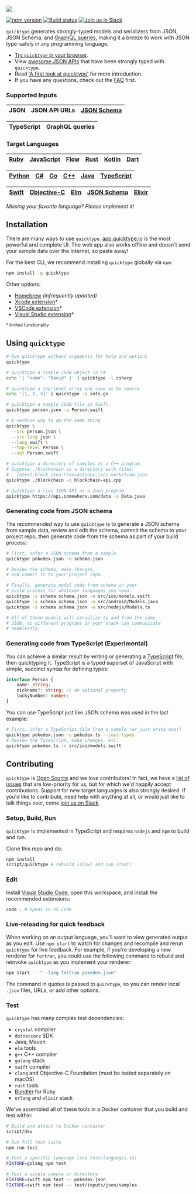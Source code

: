 ![](https://raw.githubusercontent.com/quicktype/quicktype/master/quicktype-logo.svg?sanitize=true)

[![npm version](https://badge.fury.io/js/quicktype.svg)](https://badge.fury.io/js/quicktype)
[![Build status](https://badge.buildkite.com/147309f9f492c2af1ea53df922be7140ba4035dbb31f61ee1e.svg)](https://buildkite.com/typeguard/quicktype-master)
[![Join us in Slack](http://slack.quicktype.io/badge.svg)](http://slack.quicktype.io/)

`quicktype` generates strongly-typed models and serializers from JSON, JSON Schema, and [GraphQL queries](https://blog.quicktype.io/graphql-with-quicktype/), making it a breeze to work with JSON type-safely in any programming language.

-   [Try `quicktype` in your browser](https://app.quicktype.io).
-   View [awesome JSON APIs](https://github.com/typeguard/awesome-typed-datasets) that have been strongly typed with `quicktype`.
-   Read ['A first look at quicktype'](http://blog.quicktype.io/first-look/) for more introduction.
-   If you have any questions, check out the [FAQ](FAQ.md) first.

### Supported Inputs

| JSON | JSON API URLs | [JSON Schema](https://app.quicktype.io/#s=coordinate) |
| ---- | ------------- | ----------------------------------------------------- |


| TypeScript | GraphQL queries |
| ---------- | --------------- |


### Target Languages

| [Ruby](https://app.quicktype.io/#l=ruby) | [JavaScript](https://app.quicktype.io/#l=js) | [Flow](https://app.quicktype.io/#l=flow) | [Rust](https://app.quicktype.io/#l=rust) | [Kotlin](https://app.quicktype.io/#l=kotlin) | [Dart](https://app.quicktype.io/#l=dart) |
| ---------------------------------------- | -------------------------------------------- | ---------------------------------------- | ---------------------------------------- | -------------------------------------------- | ---------------------------------------- |


| [Python](https://app.quicktype.io/#l=python) | [C#](https://app.quicktype.io/#l=cs) | [Go](https://app.quicktype.io/#l=go) | [C++](https://app.quicktype.io/#l=cpp) | [Java](https://app.quicktype.io/#l=java) | [TypeScript](https://app.quicktype.io/#l=ts) |
| -------------------------------------------- | ------------------------------------ | ------------------------------------ | -------------------------------------- | ---------------------------------------- | -------------------------------------------- |


| [Swift](https://app.quicktype.io/#l=swift) | [Objective-C](https://app.quicktype.io/#l=objc) | [Elm](https://app.quicktype.io/#l=elm) | [JSON Schema](https://app.quicktype.io/#l=schema) | [Elixir](https://elixir-lang.org/) |
| ------------------------------------------ | ----------------------------------------------- | -------------------------------------- | ------------------------------------------------- | ---------------------------------- |


_Missing your favorite language? Please implement it!_

## Installation

There are many ways to use `quicktype`. [app.quicktype.io](https://app.quicktype.io) is the most powerful and complete UI. The web app also works offline and doesn't send your sample data over the Internet, so paste away!

For the best CLI, we recommend installing `quicktype` globally via `npm`:

```bash
npm install -g quicktype
```

Other options:

-   [Homebrew](http://formulae.brew.sh/formula/quicktype) _(infrequently updated)_
-   [Xcode extension](https://itunes.apple.com/us/app/paste-json-as-code-quicktype/id1330801220?mt=12)\*
-   [VSCode extension](https://marketplace.visualstudio.com/items/quicktype.quicktype)\*
-   [Visual Studio extension](https://marketplace.visualstudio.com/items?itemName=typeguard.quicktype-vs)\*

<small>\* limited functionality</small>

## Using `quicktype`

```bash
# Run quicktype without arguments for help and options
quicktype

# quicktype a simple JSON object in C#
echo '{ "name": "David" }' | quicktype -l csharp

# quicktype a top-level array and save as Go source
echo '[1, 2, 3]' | quicktype -o ints.go

# quicktype a sample JSON file in Swift
quicktype person.json -o Person.swift

# A verbose way to do the same thing
quicktype \
  --src person.json \
  --src-lang json \
  --lang swift \
  --top-level Person \
  --out Person.swift

# quicktype a directory of samples as a C++ program
# Suppose ./blockchain is a directory with files:
#   latest-block.json transactions.json marketcap.json
quicktype ./blockchain -o blockchain-api.cpp

# quicktype a live JSON API as a Java program
quicktype https://api.somewhere.com/data -o Data.java
```

### Generating code from JSON schema

The recommended way to use `quicktype` is to generate a JSON schema from sample data, review and edit the schema, commit the schema to your project repo, then generate code from the schema as part of your build process:

```bash
# First, infer a JSON schema from a sample.
quicktype pokedex.json -o schema.json

# Review the schema, make changes,
# and commit it to your project repo.

# Finally, generate model code from schema in your
# build process for whatever languages you need:
quicktype -s schema schema.json -o src/ios/models.swift
quicktype -s schema schema.json -o src/android/Models.java
quicktype -s schema schema.json -o src/nodejs/Models.ts

# All of these models will serialize to and from the same
# JSON, so different programs in your stack can communicate
# seamlessly.
```

### Generating code from TypeScript (Experimental)

You can achieve a similar result by writing or generating a [TypeScript](http://www.typescriptlang.org/) file, then quicktyping it. TypeScript is a typed superset of JavaScript with simple, succinct syntax for defining types:

```typescript
interface Person {
    name: string;
    nickname?: string; // an optional property
    luckyNumber: number;
}
```

You can use TypeScript just like JSON schema was used in the last example:

```bash
# First, infer a TypeScript file from a sample (or just write one!)
quicktype pokedex.json -o pokedex.ts --just-types
# Review the TypeScript, make changes, etc.
quicktype pokedex.ts -o src/ios/models.swift
```

## Contributing

`quicktype` is [Open Source](LICENSE) and we love contributors! In fact, we have a [list of issues](https://github.com/quicktype/quicktype/issues?utf8=✓&q=is%3Aissue+is%3Aopen+label%3Ahelp-wanted) that are low-priority for us, but for which we'd happily accept contributions. Support for new target languages is also strongly desired. If you'd like to contribute, need help with anything at all, or would just like to talk things over, come [join us on Slack](http://slack.quicktype.io).

### Setup, Build, Run

`quicktype` is implemented in TypeScript and requires `nodejs` and `npm` to build and run.

Clone this repo and do:

```bash
npm install
script/quicktype # rebuild (slow) and run (fast)
```

### Edit

Install [Visual Studio Code](https://code.visualstudio.com/), open this
workspace, and install the recommended extensions:

```bash
code . # opens in VS Code
```

### Live-reloading for quick feedback

When working on an output language, you'll want to view generated
output as you edit. Use `npm start` to watch for changes and
recompile and rerun `quicktype` for live feedback. For example, if you're
developing a new renderer for `fortran`, you could use the following command to
rebuild and reinvoke `quicktype` as you implement your renderer:

```bash
npm start -- "--lang fortran pokedex.json"
```

The command in quotes is passed to `quicktype`, so you can render local `.json`
files, URLs, or add other options.

### Test

`quicktype` has many complex test dependencies:

-   `crystal` compiler
-   `dotnetcore` SDK
-   Java, Maven
-   `elm` tools
-   `g++` C++ compiler
-   `golang` stack
-   `swift` compiler
-   `clang` and Objective-C Foundation (must be tested separately on macOS)
-   `rust` tools
-   [Bundler](https://bundler.io) for Ruby
-   `erlang` and `elixir` stack

We've assembled all of these tools in a Docker container that you build and test within:

```bash
# Build and attach to Docker container
script/dev

# Run full test suite
npm run test

# Test a specific language (see test/languages.ts)
FIXTURE=golang npm test

# Test a single sample or directory
FIXTURE=swift npm test -- pokedex.json
FIXTURE=swift npm test -- test/inputs/json/samples
```

